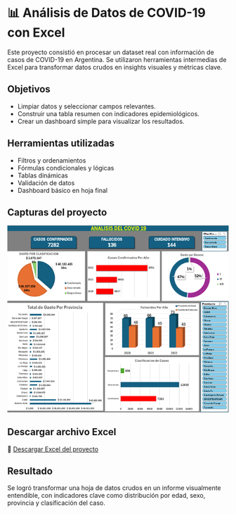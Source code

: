 # 📊 Análisis de Datos de COVID-19 con Excel

Este proyecto consistió en procesar un dataset real con información de casos de COVID-19 en Argentina. Se utilizaron herramientas intermedias de Excel para transformar datos crudos en insights visuales y métricas clave.

## Objetivos
- Limpiar datos y seleccionar campos relevantes.
- Construir una tabla resumen con indicadores epidemiológicos.
- Crear un dashboard simple para visualizar los resultados.

## Herramientas utilizadas
- Filtros y ordenamientos
- Fórmulas condicionales y lógicas
- Tablas dinámicas
- Validación de datos
- Dashboard básico en hoja final

## Capturas del proyecto

![Vista del Dashboard](dashboard.png)

## Descargar archivo Excel

📂 [Descargar Excel del proyecto](./PF%20-%20Procesamiento%20Datos%20Excel.xlsx)
## Resultado
Se logró transformar una hoja de datos crudos en un informe visualmente entendible, con indicadores clave como distribución por edad, sexo, provincia y clasificación del caso.
